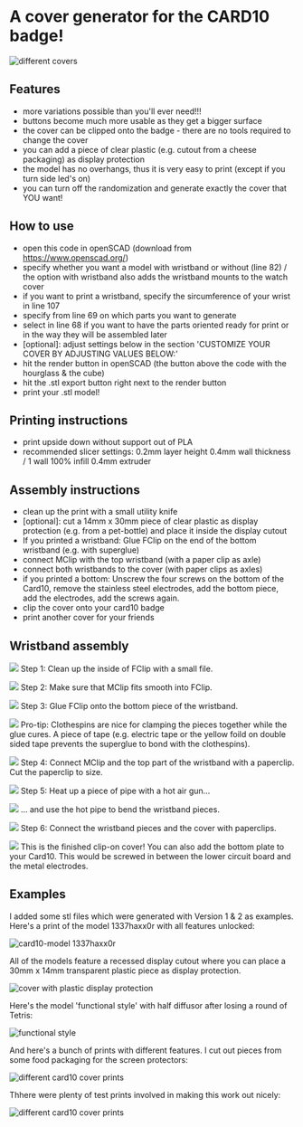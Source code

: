 # A cover generator for the CARD10 badge!
![different covers](/pics/card10_anim.gif) 
          
## Features
- more variations possible than you'll ever need!!!
- buttons become much more usable as they get a bigger surface
- the cover can be clipped onto the badge - there are no tools required to change the cover
- you can add a piece of clear plastic (e.g. cutout from a cheese packaging) as display protection 
- the model has no overhangs, thus it is very easy to print (except if you turn side led's on)
- you can turn off the randomization and generate exactly the cover that YOU want!
        
        
## How to use
- open this code in openSCAD (download from https://www.openscad.org/)
- specify whether you want a model with wristband or without (line 82) / the option
          with wristband also adds the wristband mounts to the watch cover
- if you want to print a wristband, specify the sircumference of your wrist in line 107
- specify from line 69 on which parts you want to generate 
- select in line 68 if you want to have the parts oriented ready for print or in the way they will be
          assembled later
- [optional]: adjust settings below in the section 'CUSTOMIZE YOUR COVER BY ADJUSTING VALUES BELOW:'
- hit the render button in openSCAD (the button above the code with the hourglass & the cube)
- hit the .stl export button right next to the render button
- print your .stl model!
        
        
## Printing instructions

- print upside down without support out of PLA
- recommended slicer settings: 
   0.2mm layer height
   0.4mm wall thickness / 1 wall
   100% infill 
   0.4mm extruder
  
  
## Assembly instructions

- clean up the print with a small utility knife
- [optional]: cut a 14mm x 30mm piece of clear plastic as display protection (e.g. from a pet-bottle) 
                      and place it inside the display cutout 
- If you printed a wristband: Glue FClip on the end of the bottom wristband (e.g. with superglue)
- connect MClip with the top wristband (with a paper clip as axle)
- connect both wristbands to the cover (with paper clips as axles)
- if you printed a bottom: Unscrew the four screws on the bottom of the Card10, 
          remove the stainless steel electrodes, add the bottom piece, add the electrodes, 
          add the screws again.
- clip the cover onto your card10 badge
- print another cover for your friends
          

## Wristband assembly

![](/pics/pac1.jpg)
Step 1: Clean up the inside of FClip with a small file.

![](/pics/pac2.jpg)
Step 2: Make sure that MClip fits smooth into FClip.

![](/pics/pac3.jpg)
Step 3: Glue FClip onto the bottom piece of the wristband. 

![](/pics/pac4.jpg)
Pro-tip: Clothespins are nice for clamping the pieces together while the glue cures. A piece of tape (e.g. electric tape or the yellow foild on double sided tape prevents the superglue to bond with the clothespins).

![](/pics/pac5.jpg)
Step 4: Connect MClip and the top part of the wristband with a paperclip. Cut the paperclip to size.

![](/pics/pac6.jpg)
Step 5: Heat up a piece of pipe with a hot air gun...


![](/pics/pac7.jpg)
... and use the hot pipe to bend the wristband pieces.

![](/pics/pac8.jpg)
Step 6: Connect the wristband pieces and the cover with paperclips.

![](/pics/pac9.jpg)
This is the finished clip-on cover! You can also add the bottom plate to your Card10. This would be screwed in between the lower circuit board and the metal electrodes.


## Examples

I added some stl files which were generated with Version 1 & 2 as examples. Here's a print of the model 1337haxx0r with all features unlocked:

![card10-model 1337haxx0r](/pics/P1770622.JPG)

All of the models feature a recessed display cutout where you can place a 30mm x 14mm transparent plastic piece as display protection.

![cover with plastic display protection](/pics/P1770635.JPG)

Here's the model 'functional style' with half diffusor after losing a round of Tetris:

![functional style](/pics/P1770665.JPG)

And here's a bunch of prints with different features. I cut out pieces from some food packaging for the screen protectors:

![different card10 cover prints](/pics/P1770695.JPG)

Thhere were plenty of test prints involved in making this work out nicely: 

![different card10 cover prints](/pics/P1770698.JPG)

